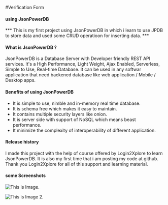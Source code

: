 #Verification Form
#### using JsonPowerDB

*** This is my first project using JsonPowerDB in which i learn to use JPDB to store data and used some CRUD operatioon for inserting data. ***


#### What is JsonPowerDB ?

JsonPowerDB is a Database Server with Developer friendly REST API services. It's a High Performance, Light Weight, Ajax Enabled, Serverless, Simple to Use, Real-time Database.
It can be used in any softwar application that need backened database like web application / Mobile / Desktop apps.


#### Benefits of using JsonPowerDB

- It is simple to use, nimble and in-memory real time database.
- It is schema free which makes it easy to maintain.
- It contains multiple security layers like onion.
- It is server side with support of NoSQL which means beast performance.
- It minimize the complexity of interoperability of different application.

#### Release history

I made this project with the help of course offered by Login2Xplore to learn JsonPowerDB. It is also my first time that i am posting my code at github. Thank you Login2Xplore
for all of this support and learning material.

#### some Screenshots

![This is Image.](https://user-images.githubusercontent.com/85061286/132566730-793bdf51-fd81-4f47-be81-d4fb31026b38.PNG)

![This is Image 2.](https://user-images.githubusercontent.com/85061286/132566910-5f2a2848-2486-4ae8-a5a7-c8bf4ff05e6f.PNG)



